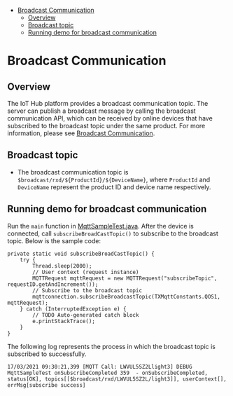 * [Broadcast Communication](#Broadcast-Communication)
  * [Overview](#Overview)
  * [Broadcast topic](#Broadcast-topic)
  * [Running demo for broadcast communication](#Running-demo-for-broadcast-communication)

# Broadcast Communication
## Overview
The IoT Hub platform provides a broadcast communication topic. The server can publish a broadcast message by calling the broadcast communication API, which can be received by online devices that have subscribed to the broadcast topic under the same product. For more information, please see [Broadcast Communication](https://cloud.tencent.com/document/product/634/47333).

## Broadcast topic
* The broadcast communication topic is `$broadcast/rxd/${ProductId}/${DeviceName}`, where `ProductId` and `DeviceName` represent the product ID and device name respectively.

## Running demo for broadcast communication

Run the `main` function in [MqttSampleTest.java](../src/test/java/com/tencent/iot/hub/device/java/core/mqtt/MqttSampleTest.java). After the device is connected, call `subscribeBroadCastTopic()` to subscribe to the broadcast topic. Below is the sample code:

```
private static void subscribeBroadCastTopic() {
    try {
        Thread.sleep(2000);
        // User context (request instance)
        MQTTRequest mqttRequest = new MQTTRequest("subscribeTopic", requestID.getAndIncrement());
        // Subscribe to the broadcast topic
        mqttconnection.subscribeBroadcastTopic(TXMqttConstants.QOS1, mqttRequest);
    } catch (InterruptedException e) {
        // TODO Auto-generated catch block
        e.printStackTrace();
    }
}
```

The following log represents the process in which the broadcast topic is subscribed to successfully.
```
17/03/2021 09:30:21,399 [MQTT Call: LWVUL5SZ2Llight3] DEBUG MqttSampleTest onSubscribeCompleted 359  - onSubscribeCompleted, status[OK], topics[[$broadcast/rxd/LWVUL5SZ2L/light3]], userContext[], errMsg[subscribe success]
```

